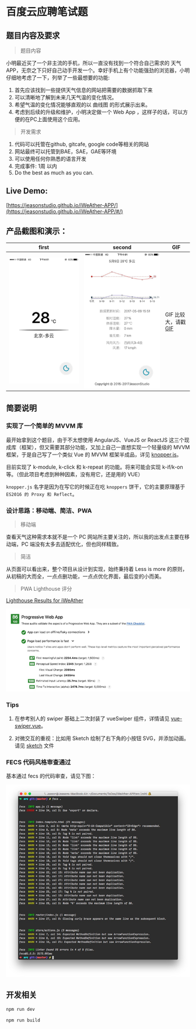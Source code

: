 # 百度云应聘笔试题

## 题目内容及要求

> 题目内容

小明最近买了一个非主流的手机，所以一直没有找到一个符合自己需求的 天气 APP，无奈之下只好自己动手开发一个。幸好手机上有个功能强劲的浏览器，小明仔细地考虑了一下，列举了一些最想要的功能:
 1. 首先应该找到一些提供天气信息的网站把需要的数据抓取下来
 2. 可以清晰地了解到未来几天气温的变化情况。
 3. 希望气温的变化情况能够直观的以 曲线图 的形式展示出来。
 4. 考虑到后续的升级和维护，小明决定做一个 Web App ，这样子的话，可以方便的在PC上面使用这个应用。

> 开发需求

1. 代码可以托管在github, gitcafe, google code等相关的网站
2. 网站最终可以托管到BAE，SAE，GAE等环境
3. 可以使用任何你熟悉的语言开发
4. 完成事件: 1周 以内
5. Do the best as much as you can.

## Live Demo:

[https://jeasonstudio.github.io/iWeAther-APP/](https://jeasonstudio.github.io/iWeAther-APP/#/)

## 产品截图和演示：

first | second | GIF
----- | ------ | ---
![front](show/front.jpg) | ![end](show/end.jpg) | GIF 比较大，请戳 [GIF](show/test.gif)

## 简要说明

### 实现了一个简单的 MVVM 库

最开始拿到这个题目，由于不太想使用 AngularJS、VueJS or ReactJS 这三个现成库（框架），但又需要其部分功能，又加上自己一直想实现一个轻量级的 MVVM框架，于是自己写了一个类似 Vue 的 MVVM 框架半成品，详见 [knopper.js](utils/knopper.js)。

目前实现了 k-module, k-click 和 k-repeat 的功能。将来可能会实现 k-if/k-on 等。（但此项目考虑到种种因素，没有用它，还是用的 VUE）

`knopper.js` 名字是因为在写它的时候正在吃 `knoppers` 饼干，它的主要原理基于 `ES2016 的 Proxy 和 Reflect`。

### 设计思路：移动端、简洁、PWA

> 移动端

查看天气这种需求本就不是一个 PC 网站所主要关注的，所以我的出发点主要在移动端，PC 端没有太多去适配优化，但也同样精致。

> 简洁

从页面可以看出来，整个项目从设计到实现，始终秉持着 Less is more 的原则，从初稿的大而全，一点点删功能，一点点优化界面，最后变的小而美。

> PWA Lighthouse 评分

[Lighthouse Results for iWeAther](https://googlechrome.github.io/lighthouse/viewer/?gist=f744e04b2939bc4db10600357c5f8076)

![Score](show/score.jpg)

### Tips

 1. 在参考别人的 swiper 基础上二次封装了 vueSwiper 组件，详情请见 [vue-swiper.vue](src/components/vue-swiper.vue)。

 2. 对微交互的重视：比如用 Sketch 绘制了右下角的小按钮 SVG，并添加动画。请见 [sketch](src/assets/path.svg.sketch) 文件

### FECS 代码风格审查通过

基本通过 fecs 的代码审查，请见下图：

![fecs](show/fecs.jpg)

## 开发相关

```node
npm run dev
```

```node
npm run build
```